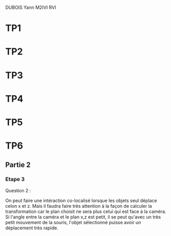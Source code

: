 DUBOIS Yann
M2IVI
RVI

# TP1

# TP2

# TP3

# TP4

# TP5

# TP6
## Partie 2
### Etape 3

Question 2 :

On peut faire une intéraction co-localisé lorsque les objets seul déplace
celon x et z. Mais il faudra faire très attention à la façon de calculer la
transformation car le plan choisit ne sera plus celui qui est face à la caméra.
Si l'angle entre la caméra et le plan x,z est petit, il se peut qu'avec un très
petit mouvement de la souris, l'objet sélectionné puisse avoir un déplacement
très rapide.
